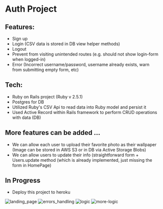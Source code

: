 # Auth Project

## Features: 

* Sign up
* Login (CSV data is stored in DB view helper methods)
* Logout
* Prevent from visiting unintended routes (e.g. should not show login-form when logged-in)
* Error (Incorrect username/password, username already exists, warn from submitting empty form, etc)

## Tech:
* Ruby on Rails project (Ruby v 2.5.1)
* Postgres for DB
* Utilized Ruby's CSV Api to read data into Ruby model and persist it
* Used Active Record within Rails framework to perform CRUD operations with data (DB)

## More features can be added ...
* We can allow each user to upload their favorite photo as their wallpaper (Image can be stored in AWS S3 or in DB via Active Storage Blobs)
* We can allow users to update their info (straightforward form + Users.update method (which is already implemented, just missing the form in HomePage)

## In Progress
* Deploy this project to heroku 

![landing_page](https://user-images.githubusercontent.com/51003447/164459027-c599bab7-8ae4-4689-a5f8-5396e55cf515.png)
![errors_handling](https://user-images.githubusercontent.com/51003447/164459034-d15e5ad6-f658-41f3-885b-4f26b64b48da.png)
![logic](https://user-images.githubusercontent.com/51003447/164459041-0e99acae-cba6-4873-89e5-3a64e3b68b10.png)
![more-logic](https://user-images.githubusercontent.com/51003447/164460998-7adb9ff2-f607-4c4b-9a9c-7022f3b94b88.png)
